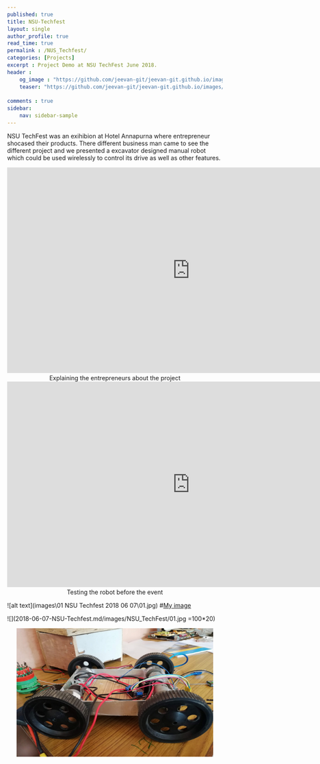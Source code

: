 ```yaml
---
published: true
title: NSU-Techfest
layout: single
author_profile: true
read_time: true
permalink : /NUS_Techfest/
categories: [Projects]
excerpt : Project Demo at NSU TechFest June 2018. 
header :
    og_image : "https://github.com/jeevan-git/jeevan-git.github.io/images/NSU_Techfest.png"
    teaser: "https://github.com/jeevan-git/jeevan-git.github.io/images/NSU_Techfest.png"

comments : true
sidebar:
    nav: sidebar-sample
---
```


NSU TechFest was an exihibion at Hotel Annapurna where entrepreneur shocased their products. There different business man came to see the different project and we presented a excavator designed manual robot which could be used wirelessly to control its drive as well as other features.


<iframe width="853" height="480" src="https://www.youtube.com/embed/Z30jyOVZKOc" title="YouTube video player" frameborder="0" allow="accelerometer; autoplay; clipboard-write; encrypted-media; gyroscope; picture-in-picture" allowfullscreen></iframe>

<div style="text-align: center">
Explaining the entrepreneurs about the project
</div>

<iframe width="853" height="480" src="https://www.youtube.com/embed/psH8TkNUlHc" title="YouTube video player" frameborder="0" allow="accelerometer; autoplay; clipboard-write; encrypted-media; gyroscope; picture-in-picture" allowfullscreen></iframe>

<div style="text-align: center">
Testing the robot before the event
</div>


![alt text](images\01 NSU Techfest 2018 06 07\01.jpg)
#[My image](jeevan-git.github.com/jeevan-git/images/01.jpg)

![](2018-06-07-NSU-Techfest.md/images/NSU_TechFest/01.jpg =100*20)

<p align="center">
  <img width="460" height="300" src="/images/NSU_TechFest/01.jpg">
</p>

<br>
